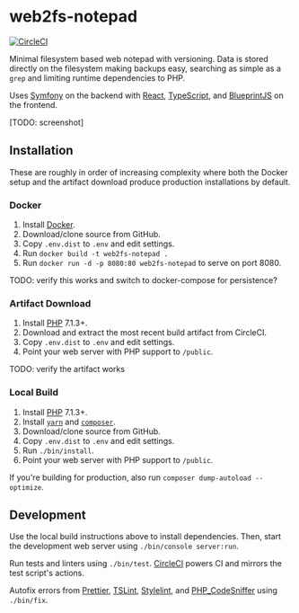 # web2fs-notepad

[![CircleCI](https://circleci.com/gh/sushain97/web2fs-notepad.svg?style=svg&circle-token=42feed6af40ba8f31483d2249a20b855a3e7d776)](https://circleci.com/gh/sushain97/web2fs-notepad)

Minimal filesystem based web notepad with versioning. Data is stored directly
on the filesystem making backups easy, searching as simple as a `grep` and
limiting runtime dependencies to PHP.

Uses [Symfony][1] on the backend with [React][2], [TypeScript][3], and
[BlueprintJS][4] on the frontend.

[TODO: screenshot]

## Installation

These are roughly in order of increasing complexity where both the Docker
setup and the artifact download produce production installations by default.

### Docker

1. Install [Docker][12].
1. Download/clone source from GitHub.
1. Copy `.env.dist` to `.env` and edit settings.
1. Run `docker build -t web2fs-notepad .`
1. Run `docker run -d -p 8080:80 web2fs-notepad` to serve on port 8080.

TODO: verify this works and switch to docker-compose for persistence?

### Artifact Download

1. Install [PHP][11] 7.1.3+.
1. Download and extract the most recent build artifact from CircleCI.
1. Copy `.env.dist` to `.env` and edit settings.
1. Point your web server with PHP support to `/public`.

TODO: verify the artifact works

### Local Build

1. Install [PHP][11] 7.1.3+.
1. Install [`yarn`][5] and [`composer`][6].
1. Download/clone source from GitHub.
1. Copy `.env.dist` to `.env` and edit settings.
1. Run `./bin/install`.
1. Point your web server with PHP support to `/public`.

If you're building for production, also run
`composer dump-autoload --optimize`.

## Development

Use the local build instructions above to install dependencies. Then, start
the development web server using `./bin/console server:run`.

Run tests and linters using `./bin/test`. [CircleCI][7] powers CI and mirrors
the test script's actions.

Autofix errors from [Prettier][8], [TSLint][9], [Stylelint][13], and
[PHP_CodeSniffer][10] using `./bin/fix`.

[1]: https://symfony.com/
[2]: https://reactjs.org/
[3]: http://typescriptlang.org/
[4]: https://blueprintjs.com/
[5]: https://yarnpkg.com/
[6]: https://getcomposer.org/
[7]: https://circleci.com/
[8]: https://prettier.io/
[9]: https://palantir.github.io/tslint/
[10]: http://pear.php.net/package/PHP_CodeSniffer
[11]: http://www.php.net/
[12]: https://www.docker.com/
[13]: https://stylelint.io/
